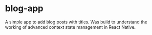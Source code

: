# blog-app
A simple app to add blog posts with titles. Was build to understand the working of advanced context state management in React Native.
